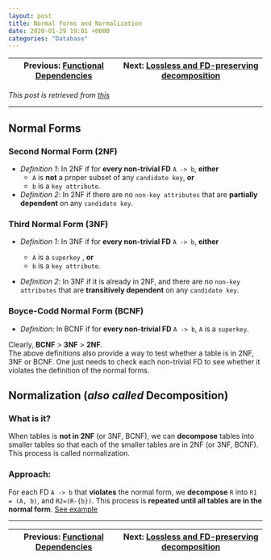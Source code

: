 ```yaml
---
layout: post
title: Normal Forms and Normalization
date: 2020-01-29 19:01 +0000
categories: "Database"
---
```

 

Previous: [Functional Dependencies](link)  | Next: [Lossless and FD-preserving decomposition](link)
---------|----------
_This post is retrieved from [this](http://www.ict.griffith.edu.au/~jw/normalization/assets/Functional%20Dependencies%20and%20Normalization.pdf)_
<hr>

## Normal Forms
### Second Normal Form (2NF)
* _Definition 1_: In 2NF if for **every non-trivial FD** `A -> b`, **either** 
  * `A` is **not** a proper subset of any `candidate key`, **or**
  * `b` is a `key attribute`.
* _Definition 2_: In 2NF if there are no `non-key attributes` that are **partially dependent** on any `candidate key`.

### Third Normal Form (3NF)
* _Definition 1_: In 3NF if for **every non-trivial FD** `A -> b`, **either** 
    * `A` is a `superkey` , **or** 
    * `b` is a `key attribute`.

* _Definition 2_: In 3NF if it is already in 2NF, and there are no `non-key attributes` that are **transitively dependent** on any `candidate key`.

### Boyce-Codd Normal Form (BCNF)
* _Definition_: In BCNF if for **every non-trivial FD** `A -> b`, `A` is a `superkey`.

Clearly, **BCNF** > **3NF** > **2NF**.  
The above definitions also provide a way to test whether a table is in 2NF, 3NF or BCNF. One just needs to check each non-trivial FD to see whether it violates the definition of the normal forms.

## Normalization (_also called_ Decomposition)
### What is it?
When tables is **not in 2NF** (or 3NF, BCNF), we can **decompose** tables into smaller tables so that each of the smaller tables are in 2NF (or 3NF, BCNF). This process is called normalization.
### Approach:
For each FD `A -> b` that **violates** the normal form, we **decompose** `R` into `R1 = (A, b)`, and `R2=(R-{b})`. This process is **repeated until all tables are in the normal form**.  [See example](/assets/img/2020-01-29-20-36-34.png)  

<hr>

Previous: [Functional Dependencies](link) | Next: [Lossless and FD-preserving decomposition](link)
---------|----------